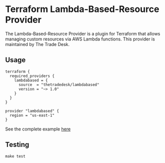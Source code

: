 # Terraform Lambda-Based-Resource Provider

The Lambda-Based-Resource Provider is a plugin for Terraform that allows managing custom resources via AWS Lambda functions. This provider is maintained by The Trade Desk.

## Usage

```hcl
terraform {
  required_providers {
    lambdabased = {
      source  = "thetradedesk/lambdabased"
      version = "~> 1.0"
    }
  }
}

provider "lambdabased" {
  region = "us-east-1"
}
```

See the complete example [here](./examples/default)

## Testing

```shell
make test
```
